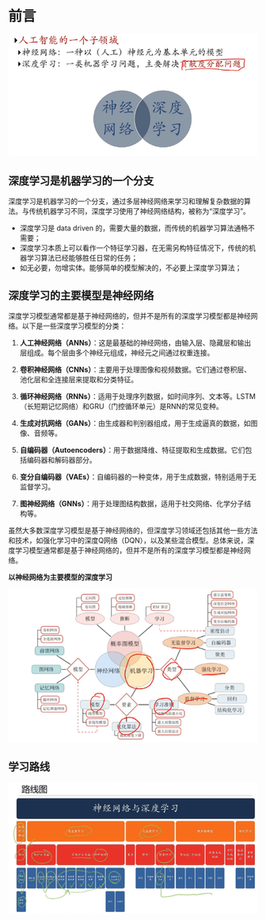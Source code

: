 # 前言

![image-20240703134809755](../../Image/image-20240703134809755.png)

## 深度学习是机器学习的一个分支

深度学习是机器学习的一个分支，通过多层神经网络来学习和理解复杂数据的算法。与传统机器学习不同，深度学习使用了神经网络结构，被称为“深度学习”。

- 深度学习是 data driven 的，需要大量的数据，而传统的机器学习算法通畅不需要；
- 深度学习本质上可以看作一个特征学习器，在无需另构特征情况下，传统的机器学习算法已经能够胜任日常的任务；
- 如无必要，勿增实体。能够简单的模型解决的，不必要上深度学习算法；

## 深度学习的主要模型是神经网络

深度学习模型通常都是基于神经网络的，但并不是所有的深度学习模型都是神经网络。以下是一些深度学习模型的分类：

1. **人工神经网络（ANNs）**：这是最基础的神经网络，由输入层、隐藏层和输出层组成。每个层由多个神经元组成，神经元之间通过权重连接。

2. **卷积神经网络（CNNs）**：主要用于处理图像和视频数据。它们通过卷积层、池化层和全连接层来提取和分类特征。

3. **循环神经网络（RNNs）**：适用于处理序列数据，如时间序列、文本等。LSTM（长短期记忆网络）和GRU（门控循环单元）是RNN的常见变种。

4. **生成对抗网络（GANs）**：由生成器和判别器组成，用于生成逼真的数据，如图像、音频等。

5. **自编码器（Autoencoders）**：用于数据降维、特征提取和生成数据。它们包括编码器和解码器部分。

6. **变分自编码器（VAEs）**：自编码器的一种变体，用于生成数据，特别适用于无监督学习。

7. **图神经网络（GNNs）**：用于处理图结构数据，适用于社交网络、化学分子结构等。

虽然大多数深度学习模型是基于神经网络的，但深度学习领域还包括其他一些方法和技术，如强化学习中的深度Q网络（DQN），以及某些混合模型。总体来说，深度学习模型通常都是基于神经网络的，但并不是所有的深度学习模型都是神经网络。

**以神经网络为主要模型的深度学习**

![image-20240703161211378](../../Image/image-20240703161211378.png)

## 学习路线

![image-20240703184538814](../../Image/image-20240703184538814.png)